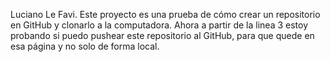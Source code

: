 Luciano Le Favi.
Este proyecto es una prueba de cómo crear un repositorio en GitHub y clonarlo a la computadora.
Ahora a partir de la linea 3 estoy probando si puedo pushear este repositorio al GitHub, para que quede en esa página y no solo de forma local.
